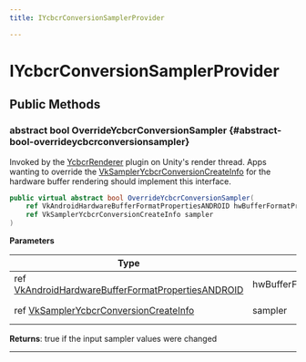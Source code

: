 ```yaml
---
title: IYcbcrConversionSamplerProvider

---
```


# IYcbcrConversionSamplerProvider










## Public Methods

### abstract bool OverrideYcbcrConversionSampler {#abstract-bool-overrideycbcrconversionsampler}

Invoked by the [YcbcrRenderer](/versioned_docs/version-03-Jan-2023/unity-api/api/UnityEngine.XR.MagicLeap/YcbcrRenderer/UnityEngine.XR.MagicLeap.YcbcrRenderer.md) plugin on Unity's render thread. Apps wanting to override the [VkSamplerYcbcrConversionCreateInfo](/versioned_docs/version-03-Jan-2023/unity-api/api/UnityEngine.XR.MagicLeap/YcbcrRenderer/UnityEngine.XR.MagicLeap.YcbcrRenderer.VkSamplerYcbcrConversionCreateInfo.md) for the hardware buffer rendering should implement this interface. 

```csharp
public virtual abstract bool OverrideYcbcrConversionSampler(
    ref VkAndroidHardwareBufferFormatPropertiesANDROID hwBufferFormatProperties,
    ref VkSamplerYcbcrConversionCreateInfo sampler
)
```


**Parameters**

| Type | Name  | Description  | 
|--|--|--|
| ref [VkAndroidHardwareBufferFormatPropertiesANDROID](/versioned_docs/version-03-Jan-2023/unity-api/api/UnityEngine.XR.MagicLeap/YcbcrRenderer/UnityEngine.XR.MagicLeap.YcbcrRenderer.VkAndroidHardwareBufferFormatPropertiesANDROID.md) |hwBufferFormatProperties|[VkAndroidHardwareBufferFormatPropertiesANDROID](/versioned_docs/version-03-Jan-2023/unity-api/api/UnityEngine.XR.MagicLeap/YcbcrRenderer/UnityEngine.XR.MagicLeap.YcbcrRenderer.VkAndroidHardwareBufferFormatPropertiesANDROID.md) of the currently acquired AHardwareBuffer|
| ref [VkSamplerYcbcrConversionCreateInfo](/versioned_docs/version-03-Jan-2023/unity-api/api/UnityEngine.XR.MagicLeap/YcbcrRenderer/UnityEngine.XR.MagicLeap.YcbcrRenderer.VkSamplerYcbcrConversionCreateInfo.md) |sampler|[VkSamplerYcbcrConversionCreateInfo](/versioned_docs/version-03-Jan-2023/unity-api/api/UnityEngine.XR.MagicLeap/YcbcrRenderer/UnityEngine.XR.MagicLeap.YcbcrRenderer.VkSamplerYcbcrConversionCreateInfo.md) of the previous frame|






**Returns**: true if the input sampler values were changed



-----------

